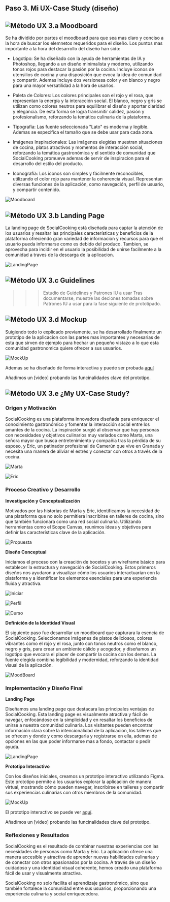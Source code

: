 ## Paso 3. Mi UX-Case Study (diseño)


![Método UX](/img/moodboard.png) 3.a Moodboard
-----
Se ha dividido por partes el moodboard para que sea mas claro y conciso a la hora de buscar los elemnetos requeridos para el diseño. Los puntos mas importante a la hora del desarrollo del diseño han sido:

- Logotipo: Se ha diseñado con la ayuda de herramientas de IA y Photoshop, llegando a un diseño minimalista y moderno, utilizando tonos rojos para destacar la pasión por la cocina. Incluye iconos de utensilios de cocina y una disposición que evoca la idea de comunidad y compartir. Ademas incluye dos versionesa color y en blanco y negro para una mayor versatilidad a la hora de usarlos.

- Paleta de Colores: Los colores principales son el rojo y el rosa, que representan la energía y la interacción social. El blanco, negro y gris se utilizan como colores neutros para equilibrar el diseño y aportar claridad y elegancia. De esta forma se logra transmitir calidez, pasión y profesionalismo, reforzando la temática culinaria de la plataforma.

- Tipografía: Las fuente seleccionada "Lato" es moderna y legible. Ademas se especifica el tamaño que se debe usar para cada zona.

- Imágenes Inspiracionales: Las imágenes elegidas muestran situaciones de cocina, platos atractivos y momentos de interacción social, reforzando la temática gastronómica y el sentido de comunidad que SocialCooking promueve ademas de servir de inspiracion para el desarrollo del estilo del producto.

- Iconografía: Los iconos son simples y fácilmente reconocibles, utilizando el color rojo para mantener la coherencia visual. Representan diversas funciones de la aplicación, como navegación, perfil de usuario, y compartir contenido.

![Moodboard](/P3/Moodboard.png)

![Método UX](/img/landing-page.png)  3.b Landing Page
----
La landing page de SocialCooking está diseñada para captar la atención de los usuarios y resaltar las principales características y beneficios de la plataforma ofreciendo gran variedad de informacion y recursos para que el usuario pueda informarse como es debido del produco. Tambien, se aprovecha para incidir en el usuario la posibilidad de unirse facilmente a la comunidad a traves de la descarga de la aplicacion.

![LandingPage](/P3/LandingPage.png)

![Método UX](/img/guidelines.png) 3.c Guidelines
----

>>> Estudio de Guidelines y Patrones IU a usar 
>>> Tras documentarse, muestre las deciones tomadas sobre Patrones IU a usar para la fase siguiente de prototipado. 

![Método UX](/img/mockup.png)  3.d Mockup
----
Suigiendo todo lo explicado previamente, se ha desarrollado finalmente un prototipo de la aplicacion con las partes mas importantes y necesarias de esta que sirven de ejemplo para hechar un pequeño vistazo a lo que esta comunidad gastronomica quiere ofrecer a sus usuarios.

![MockUp](/P3/MockUp.png)

Ademas se ha diseñado de forma interactiva y puede ser probada [aquí](https://www.figma.com/proto/aRtI9ezTnWwBnwNhYpuuUx/MockUp?node-id=3-52&t=ZCuXN5TDsYLTzZ7y-1&scaling=scale-down&page-id=0%3A1&starting-point-node-id=3%3A52)

Añadimos un [video] probando las funcinalidades clave del prototipo.

![Método UX](/img/caseStudy.png) 3.e ¿My UX-Case Study?
-----
### Origen y Motivación

SocialCooking es una plataforma innovadora diseñada para enriquecer el conocimiento gastronómico y fomentar la interacción social entre los amantes de la cocina. La inspiración surgió al observar que hay personas con necesidades y objetivos culinarios muy variados como Marta, una señora mayor que busca entretenimiento y compañía tras la pérdida de su esposo, y Eric, un patinador profesional de Camerún que vive en Granada y necesita una manera de aliviar el estrés y conectar con otros a través de la cocina.

![Marta](/P1/Marta_Sanchez.png)

![Eric](/P1/Eric_Bouba.png)

### Proceso Creativo y Desarrollo

**Investigación y Conceptualización**

Motivados por las historias de Marta y Eric, identificamos la necesidad de una plataforma que no solo permitiera inscribirse en talleres de cocina, sino que también funcionara como una red social culinaria. Utilizando herramientas como el Scope Canvas, reunimos ideas y objetivos para definir las características clave de la aplicación.

![Propuesta](/P2/PropuestaValor.png)

**Diseño Conceptual**

Iniciamos el proceso con la creación de bocetos y un wireframe básico para establecer la estructura y navegación de SocialCooking. Estos primeros diseños nos ayudaron a visualizar cómo los usuarios interactuarían con la plataforma y a identificar los elementos esenciales para una experiencia fluida y atractiva.

![Iniciar](/P2/IniciarSesion.png)

![Perfil](/P2/PaginaPerfil.png)

![Curso](/P2/PaginaCurso.png)

**Definición de la Identidad Visual**

El siguiente paso fue desarrollar un moodboard que capturara la esencia de SocialCooking. Seleccionamos imágenes de platos deliciosos, colores vibrantes como el rojo y el rosa, junto con tonos neutros como el blanco, negro y gris, para crear un ambiente cálido y acogedor, y diseñamos un logotipo que evocara el placer de compartir la cocina con los demas. La fuente elegida combina legibilidad y modernidad, reforzando la identidad visual de la aplicación.

![MoodBoard](/P3/Moodboard.png)

### Implementación y Diseño Final

**Landing Page**

Diseñamos una landing page que destacara las principales ventajas de SocialCooking. Esta landing page es visualmente atractiva y fácil de navegar, enfocándose en la simplicidad y en resaltar los beneficios de unirse a nuestra comunidad culinaria. Los visitantes pueden encontrar información clara sobre la intencionalidad de la aplicacion, los talleres que se ofrecen y donde y como descargarla y registrarse en ella, ademas de opciones en las que poder informarse mas a fondo, contactar o pedir ayuda.

![LandingPage](/P3/LandingPage.png)

**Prototipo Interactivo**

Con los diseños iniciales, creamos un prototipo interactivo utilizando Figma. Este prototipo permite a los usuarios explorar la aplicación de manera virtual, mostrando cómo pueden navegar, inscribirse en talleres y compartir sus experiencias culinarias con otros miembros de la comunidad.

![MockUp](/P3/MockUp.png)

El prototipo interactivo se puede ver [aquí](https://www.figma.com/proto/aRtI9ezTnWwBnwNhYpuuUx/MockUp?node-id=3-52&t=ZCuXN5TDsYLTzZ7y-1&scaling=scale-down&page-id=0%3A1&starting-point-node-id=3%3A52).

Añadimos un [video] probando las funcinalidades clave del prototipo.

### Reflexiones y Resultados

SocialCooking es el resultado de combinar nuestras experiencias con las necesidades de personas como Marta y Eric. La aplicación ofrece una manera accesible y atractiva de aprender nuevas habilidades culinarias y de conectar con otros apasionados por la cocina. A través de un diseño cuidadoso y una identidad visual coherente, hemos creado una plataforma fácil de usar y visualmente atractiva.

SocialCooking no solo facilita el aprendizaje gastronómico, sino que también fortalece la comunidad entre sus usuarios, proporcionando una experiencia culinaria y social enriquecedora.
 

